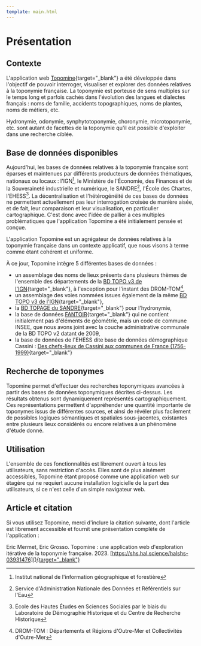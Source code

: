 ```yaml
---
template: main.html
---
```


# Présentation

## Contexte

L'application web [Topomine](https://app.ptm.huma-num.fr/topomine/){target="_blank"} a été développée dans l'objectif de pouvoir interroger, visualiser et explorer des données relatives à la toponymie française. La toponymie est porteuse de sens multiples sur le temps long et parfois cachés dans l'évolution des langues et dialectes français : noms de famille, accidents topographiques, noms de plantes, noms de métiers, etc.

Hydronymie, odonymie, synphytotoponymie, choronymie, microtoponymie, etc. sont autant de facettes de la toponymie qu'il est possible d'exploiter dans une recherche ciblée.

## Base de données disponibles

Aujourd'hui, les bases de données relatives à la toponymie française sont éparses et maintenues par différents producteurs de données thématiques, nationaux ou locaux : l'IGN[^1], le Ministère de l'Économie, des Finances et de la Souveraineté industrielle et numérique, le SANDRE[^2], l'École des Chartes, l'EHESS[^3]. La décentralisation et l'hétérogénéité de ces bases de données ne permettent actuellement pas leur interrogation croisée de manière aisée, et de fait, leur comparaison et leur visualisation, en particulier cartographique. C'est donc avec l'idée de pallier à ces multiples problématiques que l'application Topomine a été initialement pensée et conçue.

[^1]: Institut national de l'information géographique et forestière
[^2]: Service d'Administration Nationale des Données et Référentiels sur l'Eau
[^3]: École des Hautes Études en Sciences Sociales par le biais du Laboratoire de Démographie Historique et du Centre de Recherche Historique

L'application Topomine est un agrégateur de données relatives à la toponymie française dans un contexte applicatif, que nous visons à terme comme étant cohérent et uniforme.

À ce jour, Topomine intègre 5 différentes bases de données :

- un assemblage des noms de lieux présents dans plusieurs thèmes de l'ensemble des départements de la  [BD TOPO v3 de l'IGN](https://geoservices.ign.fr/documentation/donnees/vecteur/bdtopo){target="_blank"}, à l'exception pour l'instant des DROM-TOM[^4],
- un assemblage des voies nommées issues également de la même [BD TOPO v3 de l'IGN](https://geoservices.ign.fr/documentation/donnees/vecteur/bdtopo){target="_blank"},
- la [BD TOPAGE du SANDRE](https://www.sandre.eaufrance.fr/concept/base-de-donnees-sur-la-cartographie-thematique-des-agences-de-leau){target="_blank"} pour l'hydronymie,
- la base de données [FANTOIR](https://www.data.gouv.fr/fr/datasets/fichier-fantoir-des-voies-et-lieux-dits){target="_blank"} qui ne contient initialement pas d'éléments de géométrie, mais un code de commune INSEE, que nous avons joint avec la couche administrative communale de la BD TOPO v2 datant de 2009,
- la base de données de l'EHESS dite base de données démographique Cassini : [Des chefs-lieux de Cassini aux communes de France (1756-1999)](https://didomena.ehess.fr/concern/data_sets/6395wb092){target="_blank"}

[^4]: DROM-TOM : Départements et Régions d'Outre-Mer et Collectivités d'Outre-Mer

## Recherche de toponymes

Topomine permet d'effectuer des recherches toponymiques avancées à partir des bases de données toponymiques décrites ci-dessus. Les résultats obtenus sont dynamiquement représentés cartographiquement. Ces représentations permettent d'appréhender une quantité importante de toponymes issus de différentes sources, et ainsi de révéler plus facilement de possibles logiques sémantiques et spatiales sous-jacentes, existantes entre plusieurs lieux considérés ou encore relatives à un phénomène d'étude donné.

## Utilisation

L'ensemble de ces fonctionnalités est librement ouvert à tous les utilisateurs, sans restriction d'accès. Elles sont de plus aisément accessibles, Topomine étant proposé comme une application web sur étagère qui ne requiert aucune installation logicielle de la part des utilisateurs, si ce n'est celle d'un simple navigateur web.

## Article et citation

Si vous utilisez Topomine, merci d'inclure la citation suivante, dont l'article est librement accessible et fournit une présentation complète de l'application :

Eric Mermet, Eric Grosso. Topomine : une application web d'exploration itérative de la toponymie française. 2023. [https://shs.hal.science/halshs-03931476](){target="_blank"}
